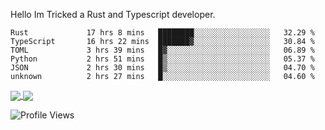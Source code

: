 Hello Im Tricked a Rust and Typescript developer.

<!--START_SECTION:waka-->

```text
Rust             17 hrs 8 mins   ████████░░░░░░░░░░░░░░░░░   32.29 %
TypeScript       16 hrs 22 mins  ███████▓░░░░░░░░░░░░░░░░░   30.84 %
TOML             3 hrs 39 mins   █▓░░░░░░░░░░░░░░░░░░░░░░░   06.89 %
Python           2 hrs 51 mins   █▒░░░░░░░░░░░░░░░░░░░░░░░   05.37 %
JSON             2 hrs 30 mins   █▒░░░░░░░░░░░░░░░░░░░░░░░   04.70 %
unknown          2 hrs 27 mins   █░░░░░░░░░░░░░░░░░░░░░░░░   04.60 %
```

<!--END_SECTION:waka-->

<a href="https://github.com/Tricked-dev?tab=repositories">
  <img align="center" src="https://github-readme-stats.vercel.app/api/top-langs/?username=Tricked-dev&hide=scheme&count_private=true&title_color=EC5061&text_color=FBDCDF&icon_color=E89F9A&bg_color=0D1117" />
</a>
<a href="https://github.com/Tricked-dev?tab=repositories">
  <img align="center" src="https://github-readme-stats.vercel.app/api?username=Tricked-dev&show_icons=true&line_height=33&count_private=true&title_color=EC5061&text_color=FBDCDF&icon_color=E89F9A&bg_color=0D1117&compact=true" />
</a>

![Profile Views](https://api.tricked.pro/badge?user=tricked&style=FlatSquare)
